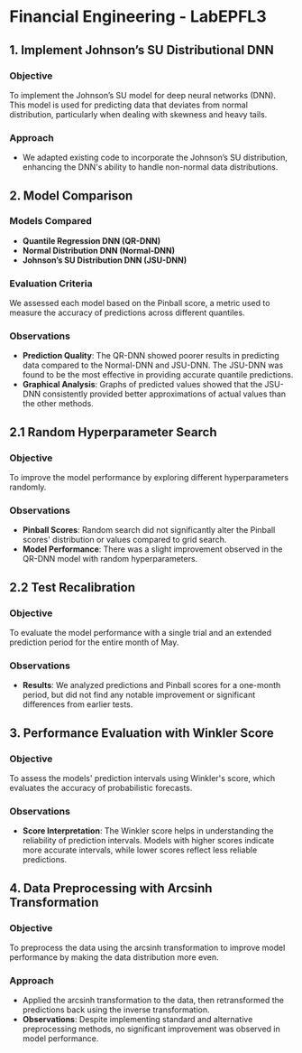 # Financial Engineering - LabEPFL3

## 1. Implement Johnson’s SU Distributional DNN

### Objective
To implement the Johnson’s SU model for deep neural networks (DNN). This model is used for predicting data that deviates from normal distribution, particularly when dealing with skewness and heavy tails.

### Approach
- We adapted existing code to incorporate the Johnson’s SU distribution, enhancing the DNN's ability to handle non-normal data distributions.

## 2. Model Comparison

### Models Compared
- **Quantile Regression DNN (QR-DNN)**
- **Normal Distribution DNN (Normal-DNN)**
- **Johnson’s SU Distribution DNN (JSU-DNN)**

### Evaluation Criteria
We assessed each model based on the Pinball score, a metric used to measure the accuracy of predictions across different quantiles.

### Observations
- **Prediction Quality**: The QR-DNN showed poorer results in predicting data compared to the Normal-DNN and JSU-DNN. The JSU-DNN was found to be the most effective in providing accurate quantile predictions.
- **Graphical Analysis**: Graphs of predicted values showed that the JSU-DNN consistently provided better approximations of actual values than the other methods.

## 2.1 Random Hyperparameter Search

### Objective
To improve the model performance by exploring different hyperparameters randomly.

### Observations
- **Pinball Scores**: Random search did not significantly alter the Pinball scores' distribution or values compared to grid search.
- **Model Performance**: There was a slight improvement observed in the QR-DNN model with random hyperparameters.

## 2.2 Test Recalibration

### Objective
To evaluate the model performance with a single trial and an extended prediction period for the entire month of May.

### Observations
- **Results**: We analyzed predictions and Pinball scores for a one-month period, but did not find any notable improvement or significant differences from earlier tests.

## 3. Performance Evaluation with Winkler Score

### Objective
To assess the models' prediction intervals using Winkler's score, which evaluates the accuracy of probabilistic forecasts.

### Observations
- **Score Interpretation**: The Winkler score helps in understanding the reliability of prediction intervals. Models with higher scores indicate more accurate intervals, while lower scores reflect less reliable predictions.

## 4. Data Preprocessing with Arcsinh Transformation

### Objective
To preprocess the data using the arcsinh transformation to improve model performance by making the data distribution more even.

### Approach
- Applied the arcsinh transformation to the data, then retransformed the predictions back using the inverse transformation.
- **Observations**: Despite implementing standard and alternative preprocessing methods, no significant improvement was observed in model performance.
